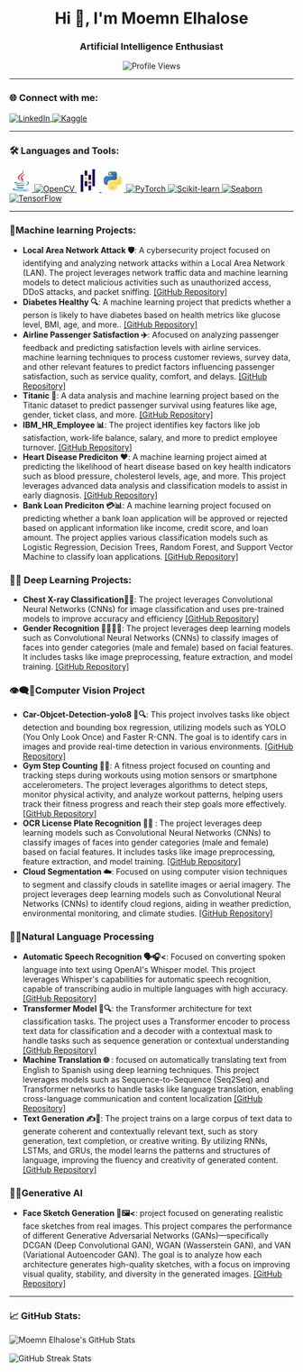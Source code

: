 <h1 align="center">Hi 👋, I'm Moemn Elhalose</h1>
<h3 align="center">Artificial Intelligence Enthusiast</h3>

<p align="center">
  <img src="https://komarev.com/ghpvc/?username=elhalose&label=Profile%20views&color=0e75b6&style=flat" alt="Profile Views" />
</p>

---

<h3 align="left">🌐 Connect with me:</h3>
<p align="left">
  <a href="https://www.linkedin.com/in/moemenelhalose/" target="_blank">
    <img align="center" src="https://raw.githubusercontent.com/rahuldkjain/github-profile-readme-generator/master/src/images/icons/Social/linked-in-alt.svg" alt="LinkedIn" height="30" width="40" />
  </a>
  <a href="https://www.kaggle.com/moemnelhalose" target="_blank">
    <img align="center" src="https://raw.githubusercontent.com/rahuldkjain/github-profile-readme-generator/master/src/images/icons/Social/kaggle.svg" alt="Kaggle" height="30" width="40" />
  </a>
</p>

---

<h3 align="left">🛠️ Languages and Tools:</h3>
<p align="left">
  <a href="https://www.java.com" target="_blank" rel="noreferrer">
    <img src="https://raw.githubusercontent.com/devicons/devicon/master/icons/java/java-original.svg" alt="Java" width="40" height="40"/>
  </a>
  <a href="https://opencv.org/" target="_blank" rel="noreferrer">
    <img src="https://www.vectorlogo.zone/logos/opencv/opencv-icon.svg" alt="OpenCV" width="40" height="40"/>
  </a>
  <a href="https://pandas.pydata.org/" target="_blank" rel="noreferrer">
    <img src="https://raw.githubusercontent.com/devicons/devicon/2ae2a900d2f041da66e950e4d48052658d850630/icons/pandas/pandas-original.svg" alt="Pandas" width="40" height="40"/>
  </a>
  <a href="https://www.python.org" target="_blank" rel="noreferrer">
    <img src="https://raw.githubusercontent.com/devicons/devicon/master/icons/python/python-original.svg" alt="Python" width="40" height="40"/>
  </a>
  <a href="https://pytorch.org/" target="_blank" rel="noreferrer">
    <img src="https://www.vectorlogo.zone/logos/pytorch/pytorch-icon.svg" alt="PyTorch" width="40" height="40"/>
  </a>
  <a href="https://scikit-learn.org/" target="_blank" rel="noreferrer">
    <img src="https://upload.wikimedia.org/wikipedia/commons/0/05/Scikit_learn_logo_small.svg" alt="Scikit-learn" width="40" height="40"/>
  </a>
  <a href="https://seaborn.pydata.org/" target="_blank" rel="noreferrer">
    <img src="https://seaborn.pydata.org/_images/logo-mark-lightbg.svg" alt="Seaborn" width="40" height="40"/>
  </a>
  <a href="https://www.tensorflow.org" target="_blank" rel="noreferrer">
    <img src="https://www.vectorlogo.zone/logos/tensorflow/tensorflow-icon.svg" alt="TensorFlow" width="40" height="40"/>
  </a>
</p>

---

<h3 align="left">🚀Machine learning Projects:</h3>
<ul>
  <li>
    <b>Local Area Network Attack 🛡️</b>: A cybersecurity project focused on identifying and analyzing network attacks within a Local Area Network (LAN). The project leverages network traffic data and machine learning models to detect malicious activities such as unauthorized access, DDoS attacks, and packet sniffing. 
    <a href="https://github.com/ELHALOSE/Network-Attack" target="_blank">[GitHub Repository]</a>
  </li>
  <li>
    <b>Diabetes Healthy 🔍</b>: A machine learning project that predicts whether a person is likely to have diabetes based on health metrics like glucose level, BMI, age, and more.. 
    <a href="https://github.com/ELHALOSE/Diabetes_healthy" target="_blank">[GitHub Repository]</a>
  </li>
   <li>
    <b>Airline Passenger Satisfaction ✈️</b>: Afocused on analyzing passenger feedback and predicting satisfaction levels with airline services. machine learning techniques to process customer reviews, survey data, and other relevant features to predict factors influencing passenger satisfaction, such as service quality, comfort, and delays.
    <a href="https://github.com/ELHALOSE/airline_passenger_satisfaction" target="_blank">[GitHub Repository]</a>
  </li>
  
  
  <li>
    <b>Titanic  🚢</b>:  A data analysis and machine learning project based on the Titanic dataset to predict passenger survival using features like age, gender, ticket class, and more.
    <a href="https://github.com/MoemnElhalose/MLProjects" target="_blank">[GitHub Repository]</a>
  </li>
  <li>
    <b>IBM_HR_Employee 📊</b>:  The project identifies key factors like job satisfaction, work-life balance, salary, and more to predict employee turnover. 
    <a href="https://github.com/ELHALOSE/HR_employ" target="_blank">[GitHub Repository]</a>
  </li>
   <li>
    <b>Heart Disease Prediciton ❤️</b>:   A machine learning project aimed at predicting the likelihood of heart disease based on key health indicators such as blood pressure, cholesterol levels, age, and more. This project leverages advanced data analysis and classification models to assist in early diagnosis.  
    <a href="https://github.com/ELHALOSE/HR_employ" target="_blank">[GitHub Repository]</a>
  </li>
  <li>
    <b>Bank Loan Prediciton 💳📊</b>:  A machine learning project focused on predicting whether a bank loan application will be approved or rejected based on applicant information like income, credit score, and loan amount. The project applies various classification models such as Logistic Regression, Decision Trees, Random Forest, and Support Vector Machine to classify loan applications.  
    <a href="https://github.com/ELHALOSE/Bank_Loan" target="_blank">[GitHub Repository]</a>
  </li>
</ul>

 <h3 align="left">🧠🤖 Deep Learning Projects:</h3>
<ul>
  <li>
    <b>Chest X-ray Classification👩‍⚕️</b>: The project leverages Convolutional Neural Networks (CNNs) for image classification and uses pre-trained models to improve accuracy and efficiency
    <a href="https://github.com/ELHALOSE/Chest_xray" target="_blank">[GitHub Repository]</a>
  </li>
  <li>
    <b>Gender Recognition 👩‍🦱👨‍🦱</b>: The project leverages deep learning models such as Convolutional Neural Networks (CNNs) to classify images of faces into gender categories (male and female) based on facial features. It includes tasks like image preprocessing, feature extraction, and model training.
    <a href="https://github.com/ELHALOSE/Gender-Recognationy" target="_blank">[GitHub Repository]</a>
  </li> 
</ul>

<h3 align="left">👁️‍🗨️🤖Computer Vision Project</h3>
<ul>
  <li>
    <b>Car-Objcet-Detection-yolo8 🚗🔍</b>: This project involves tasks like object detection and bounding box regression, utilizing models such as YOLO (You Only Look Once) and Faster R-CNN. The goal is to identify cars in images and provide real-time detection in various environments.
    <a href="https://github.com/ELHALOSE/car-objcet-detection-yolo8" target="_blank">[GitHub Repository]</a>
  </li>
  <li>
    <b>Gym Step Counting 🏋️‍♂️</b>: A fitness project focused on counting and tracking steps during workouts using motion sensors or smartphone accelerometers. The project leverages algorithms to detect steps, monitor physical activity, and analyze workout patterns, helping users track their fitness progress and reach their step goals more effectively.
  <a href="https://github.com/ELHALOSE/GYM" target="_blank">[GitHub Repository]</a>
  </li> 
  <li>
    <b>OCR License Plate Recognition 🚗🔢 </b>: The project leverages deep learning models such as Convolutional Neural Networks (CNNs) to classify images of faces into gender categories (male and female) based on facial features. It includes tasks like image preprocessing, feature extraction, and model training.
    <a href="https://github.com/ELHALOSE/Optical_Character_Recognition" target="_blank">[GitHub Repository]</a>
  </li>   
  <li>
    <b>Cloud Segmentation ☁️</b>: Focused on using computer vision techniques to segment and classify clouds in satellite images or aerial imagery.  The project leverages deep learning models such as Convolutional Neural Networks (CNNs) to identify cloud regions, aiding in weather prediction, environmental monitoring, and climate studies.
  <a href="https://github.com/MoemnElhalose/cloud-segmentation" target="_blank">[GitHub Repository]</a>
  </li>
</ul>

<h3 align="left">💬🤖Natural Language Processing </h3>
<ul>
  <li>
    <b>Automatic Speech Recognition 🗣️🎧<</b>: Focused on converting spoken language into text using OpenAI's Whisper model. This project leverages Whisper's capabilities for automatic speech recognition, capable of transcribing audio in multiple languages with high accuracy.
    <a href="https://github.com/ELHALOSE/Automatic-Speech-Recognition" target="_blank">[GitHub Repository]</a>
  </li>
  <li>
    <b>Transformer Model 🧠🔍</b>: the Transformer architecture for text classification tasks. The project uses a Transformer encoder to process text data for classification and a decoder with a contextual mask to handle tasks such as sequence generation or contextual understanding
  <a href="https://github.com/ELHALOSE/trasnformer" target="_blank">[GitHub Repository]</a>
  </li> 
  <li>
    <b>Machine Translation 🌐 </b>:  focused on automatically translating text from English to Spanish using deep learning techniques. This project leverages models such as Sequence-to-Sequence (Seq2Seq) and Transformer networks to handle tasks like language translation, enabling cross-language communication and content localization
    <a href="https://github.com/ELHALOSE/Machine-Translate" target="_blank">[GitHub Repository]</a>
  </li>   
  <li>
    <b>Text Generation ✍️💬</b>: The project trains on a large corpus of text data to generate coherent and contextually relevant text, such as story generation, text completion, or creative writing. By utilizing RNNs, LSTMs, and GRUs, the model learns the patterns and structures of language, improving the fluency and creativity of generated content.
  <a href="https://github.com/ELHALOSE/Generate-Text" target="_blank">[GitHub Repository]</a>
  </li>
</ul>

<h3 align="left">🎨🤖Generative AI </h3>
<ul>
  <li>
    <b>Face Sketch Generation 🎨🖼️<</b>: project focused on generating realistic face sketches from real images. This project compares the performance of different Generative Adversarial Networks (GANs)—specifically DCGAN (Deep Convolutional GAN), WGAN (Wasserstein GAN), and VAN (Variational Autoencoder GAN). The goal is to analyze how each architecture generates high-quality sketches, with a focus on improving visual quality, stability, and diversity in the generated images. 
    <a href="https://github.com/ELHALOSE/Face_Sketch" target="_blank">[GitHub Repository]</a>
  </li>
</ul>

---

<h3 align="left">📈 GitHub Stats:</h3>
<p>
  <img align="center" src="https://github-readme-stats.vercel.app/api?username=elhalose&show_icons=true&locale=en&theme=radical" alt="Moemn Elhalose's GitHub Stats" />
</p>
<p>
  <img align="center" src="https://github-readme-streak-stats.herokuapp.com/?user=elhalose&theme=radical" alt="GitHub Streak Stats" />
</p>
